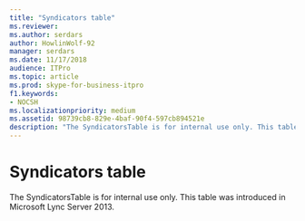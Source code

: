 ```yaml
---
title: "Syndicators table"
ms.reviewer: 
ms.author: serdars
author: HowlinWolf-92
manager: serdars
ms.date: 11/17/2018
audience: ITPro
ms.topic: article
ms.prod: skype-for-business-itpro
f1.keywords:
- NOCSH
ms.localizationpriority: medium
ms.assetid: 98739cb8-829e-4baf-90f4-597cb894521e
description: "The SyndicatorsTable is for internal use only. This table was introduced in Microsoft Lync Server 2013."
---
```


# Syndicators table
 
The SyndicatorsTable is for internal use only. This table was introduced in Microsoft Lync Server 2013.
  

